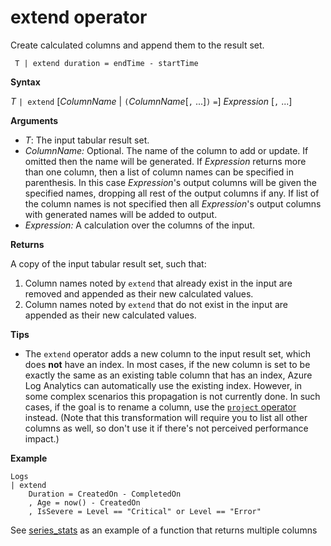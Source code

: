 # extend operator

Create calculated columns and append them to the result set.

     T | extend duration = endTime - startTime

**Syntax**

*T* `| extend` [*ColumnName* | `(`*ColumnName*[`,` ...]`)` `=`] *Expression* [`,` ...]

**Arguments**

* *T*: The input tabular result set.
* *ColumnName:* Optional. The name of the column to add or update. If omitted then the name will be generated. If *Expression* returns more than one column, then a list of column names can be specified in parenthesis. In this case *Expression*'s output columns will be given the specified names, dropping all rest of the output columns if any. If list of the column names is not specified then all *Expression*'s output columns with generated names will be added to output.
* *Expression:* A calculation over the columns of the input.

**Returns**

A copy of the input tabular result set, such that:
1. Column names noted by `extend` that already exist in the input are removed
   and appended as their new calculated values.
2. Column names noted by `extend` that do not exist in the input are appended
   as their new calculated values.

**Tips**

* The `extend` operator adds a new column to the input result set, which does
  **not** have an index. In most cases, if the new column is set to be exactly
  the same as an existing table column that has an index, Azure Log Analytics can automatically
  use the existing index. However, in some complex scenarios this propagation is
  not currently done. In such cases, if the goal is to rename a column,
  use the [`project` operator](query_language_projectoperator.md) instead. (Note that this transformation
  will require you to list all other columns as well, so don't use it if there's
  not perceived performance impact.)

**Example**

<!-- csl -->
```
Logs
| extend
    Duration = CreatedOn - CompletedOn
    , Age = now() - CreatedOn
    , IsSevere = Level == "Critical" or Level == "Error"
```

See [series_stats](query_language_series_statsfunction.md) as an example of a function that returns multiple columns
